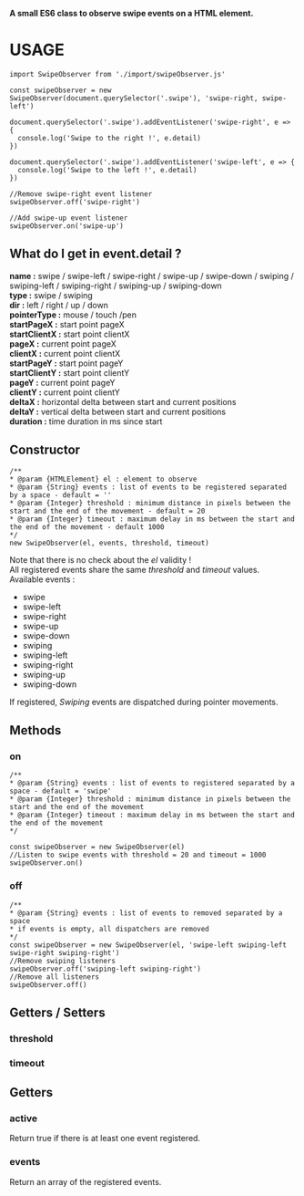 **A small ES6 class to observe swipe events on a HTML element.**

# USAGE

```
import SwipeObserver from './import/swipeObserver.js'

const swipeObserver = new SwipeObserver(document.querySelector('.swipe'), 'swipe-right, swipe-left')  

document.querySelector('.swipe').addEventListener('swipe-right', e => {
  console.log('Swipe to the right !', e.detail)
}) 

document.querySelector('.swipe').addEventListener('swipe-left', e => {
  console.log('Swipe to the left !', e.detail)
})

//Remove swipe-right event listener
swipeObserver.off('swipe-right')

//Add swipe-up event listener
swipeObserver.on('swipe-up')
```

## What do I get in **event.detail** ?
**name :** swipe / swipe-left / swipe-right / swipe-up / swipe-down / swiping / swiping-left / swiping-right / swiping-up / swiping-down  
**type :** swipe / swiping  
**dir :** left / right / up / down  
**pointerType :** mouse / touch /pen  
**startPageX :** start point pageX  
**startClientX :** start point clientX  
**pageX :** current point pageX  
**clientX :** current point clientX  
**startPageY :** start point pageY  
**startClientY :** start point clientY  
**pageY :** current point pageY  
**clientY :** current point clientY  
**deltaX :**  horizontal delta between start and current positions  
**deltaY :** vertical delta between start and current positions  
**duration :** time duration in ms since start 

## Constructor
```
/**
* @param {HTMLElement} el : element to observe
* @param {String} events : list of events to be registered separated by a space - default = ''
* @param {Integer} threshold : minimum distance in pixels between the start and the end of the movement - default = 20
* @param {Integer} timeout : maximum delay in ms between the start and the end of the movement - default 1000
*/
new SwipeObserver(el, events, threshold, timeout)
```
Note that there is no check about the *el* validity !  
All registered events share the same *threshold* and *timeout* values.  
Available events :
- swipe
- swipe-left
- swipe-right
- swipe-up
- swipe-down
- swiping
- swiping-left
- swiping-right
- swiping-up
- swiping-down  

If registered, *Swiping* events are dispatched during pointer movements.  
## Methods
### on
```
/**
* @param {String} events : list of events to registered separated by a space - default = 'swipe'
* @param {Integer} threshold : minimum distance in pixels between the start and the end of the movement
* @param {Integer} timeout : maximum delay in ms between the start and the end of the movement
*/

const swipeObserver = new SwipeObserver(el)
//Listen to swipe events with threshold = 20 and timeout = 1000
swipeObserver.on()
```
### off
```
/**
* @param {String} events : list of events to removed separated by a space
* if events is empty, all dispatchers are removed
*/
const swipeObserver = new SwipeObserver(el, 'swipe-left swiping-left swipe-right swiping-right')
//Remove swiping listeners
swipeObserver.off('swiping-left swiping-right')
//Remove all listeners
swipeObserver.off()
```
## Getters / Setters
### threshold
### timeout
## Getters
### active
Return true if there is at least one event registered.
### events
Return an array of the registered events.
